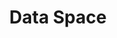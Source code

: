 ---
blog: https://dataspace.pl/blog
facebook: https://facebook.com/dataspacePL
googleplus: https://plus.google.com/111302198188065748382
linkedin: https://linkedin.com/company/dataspacepl
logohandle: dataspacepl
sort: dataspace
title: Data Space
twitter: https://x.com/dataspacepl
website: https://dataspace.pl/
---